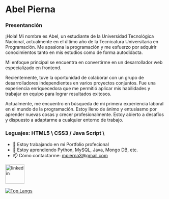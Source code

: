 # Abel Pierna
### Presentanción

¡Hola! Mi nombre es Abel, un estudiante de la Universidad Tecnológica Nacional, actualmente en el último año de la Tecnicatura Universitaria en Programación. Me apasiona la programación y me esfuerzo por adquirir conocimientos tanto en mis estudios como de forma autodidacta. 

Mi enfoque principal se encuentra en convertirme en un desarrollador web especializado en frontend. 

Recientemente, tuve la oportunidad de colaborar con un grupo de desarrolladores independientes en varios proyectos conjuntos. Fue una experiencia enriquecedora que me permitió aplicar mis habilidades y trabajar en equipo para lograr resultados exitosos.

Actualmente, me encuentro en búsqueda de mi primera experiencia laboral en el mundo de la programación. Estoy lleno de ánimo y entusiasmo por aprender nuevas cosas y crecer profesionalmente. Estoy abierto a desafíos y dispuesto a adaptarme a cualquier entorno de trabajo.

### Leguajes: HTML5 \\ CSS3 / Java Script \\

- 🔭 Estoy trabajando en mi Portfolio profecional 
- 🌱 Estoy aprendiendo Python, MySQL, Java, Mongo DB, etc. 
- 📫 Cómo contactarme: mpierna3@gmail.com

 [<img src='https://cdn.jsdelivr.net/npm/simple-icons@3.0.1/icons/linkedin.svg' alt='linkedin' height='60'>](https://www.linkedin.com/in/https://www.linkedin.com/in/abel-pierna-077866220//)  

[![Top Langs](https://github-readme-stats.vercel.app/api/top-langs/?username=Abelino537)](https://github.com/anuraghazra/github-readme-stats)


